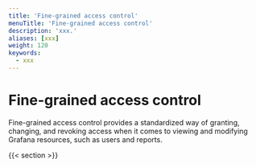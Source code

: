 ```yaml
---
title: 'Fine-grained access control'
menuTitle: 'Fine-grained access control'
description: 'xxx.'
aliases: [xxx]
weight: 120
keywords:
  - xxx
---
```


# Fine-grained access control

Fine-grained access control provides a standardized way of granting, changing, and revoking access when it comes to viewing and modifying Grafana resources, such as users and reports.

{{< section >}}
